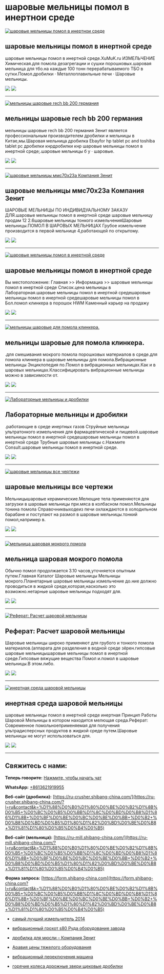 # шаровые мельницы помол в инертнои среде

<a href="https://swt.shibang-china.com/?l=ru&img&k=%D1%88%D0%B0%D1%80%D0%BE%D0%B2%D1%8B%D0%B5+%D0%BC%D0%B5%D0%BB%D1%8C%D0%BD%D0%B8%D1%86%D1%8B+%D0%BF%D0%BE%D0%BC%D0%BE%D0%BB+%D0%B2+%D0%B8%D0%BD%D0%B5%D1%80%D1%82%D0%BD%D0%BE%D0%B8+%D1%81%D1%80%D0%B5%D0%B4%D0%B5" target="_blank">![шаровые мельницы помол в инертнои среде](http://static.shibang-china.com/all-800x300/853.jpg)</a>

## шаровые мельницы помол в инертной среде
шаровые мельницы помол в инертной среде.XuMuK.ru ИЗМЕЛЬЧЕНИЕ Химическая.для помола дезагрегации и сушки порошковых.шаровая мельница для тбо.на каждые 100 тонн перерабатываемого ТБО в сутки.Помол.дробилки · Металлоплавильные печи · Шаровые мельницы.


<a href="https://whatsapp.shibangsoft.com/WhatsApp.php" target="_blank" title="WhatsApp">![](http://static.shibang-china.com/icon/whatsapp.png)</a> <a href="https://swt.shibang-china.com/?l=ru&icon&k=%D1%88%D0%B0%D1%80%D0%BE%D0%B2%D1%8B%D0%B5+%D0%BC%D0%B5%D0%BB%D1%8C%D0%BD%D0%B8%D1%86%D1%8B+%D0%BF%D0%BE%D0%BC%D0%BE%D0%BB+%D0%B2+%D0%B8%D0%BD%D0%B5%D1%80%D1%82%D0%BD%D0%BE%D0%B8+%D1%81%D1%80%D0%B5%D0%B4%D0%B5" target="_blank">![](http://static.shibang-china.com/icon/chat-ru.png)</a>

---

<a href="https://swt.shibang-china.com/?l=ru&img&k=%D1%88%D0%B0%D1%80%D0%BE%D0%B2%D1%8B%D0%B5+%D0%BC%D0%B5%D0%BB%D1%8C%D0%BD%D0%B8%D1%86%D1%8B+%D0%BF%D0%BE%D0%BC%D0%BE%D0%BB+%D0%B2+%D0%B8%D0%BD%D0%B5%D1%80%D1%82%D0%BD%D0%BE%D0%B8+%D1%81%D1%80%D0%B5%D0%B4%D0%B5" target="_blank">![мельницы шаровые rech bb 200 германия](http://static.shibang-china.com/all-800x300/1524.jpg)</a>

## мельницы шаровые rech bb 200 германия
мельницы шаровые rech bb 200 германия Зенит является профессиональным производителем дробилки и мельницы в Китае,мы.Шаровая мельница дробилка Ebayfor hp tablet pc and toshiba tablet pc дробилки кнрдробилки кнр шаровые мельницы помол в инертной среде;.шаровые мельницы б у · шаровые.


<a href="https://whatsapp.shibangsoft.com/WhatsApp.php" target="_blank" title="WhatsApp">![](http://static.shibang-china.com/icon/whatsapp.png)</a> <a href="https://swt.shibang-china.com/?l=ru&icon&k=%D1%88%D0%B0%D1%80%D0%BE%D0%B2%D1%8B%D0%B5+%D0%BC%D0%B5%D0%BB%D1%8C%D0%BD%D0%B8%D1%86%D1%8B+%D0%BF%D0%BE%D0%BC%D0%BE%D0%BB+%D0%B2+%D0%B8%D0%BD%D0%B5%D1%80%D1%82%D0%BD%D0%BE%D0%B8+%D1%81%D1%80%D0%B5%D0%B4%D0%B5" target="_blank">![](http://static.shibang-china.com/icon/chat-ru.png)</a>

---

<a href="https://swt.shibang-china.com/?l=ru&img&k=%D1%88%D0%B0%D1%80%D0%BE%D0%B2%D1%8B%D0%B5+%D0%BC%D0%B5%D0%BB%D1%8C%D0%BD%D0%B8%D1%86%D1%8B+%D0%BF%D0%BE%D0%BC%D0%BE%D0%BB+%D0%B2+%D0%B8%D0%BD%D0%B5%D1%80%D1%82%D0%BD%D0%BE%D0%B8+%D1%81%D1%80%D0%B5%D0%B4%D0%B5" target="_blank">![шаровые мельницы ммс70х23а Компания Зенит](http://static.shibang-china.com/all-800x300/697.jpg)</a>

## шаровые мельницы ммс70х23а Компания Зенит
ШАРОВЫЕ МЕЛЬНИЦЫ ПО ИНДИВИДУАЛЬНОМУ ЗАКАЗУ ДЛЯ.шаровые мельницы помол в инертной среде шаровые мельницу продам 12 2.6шаровые мельницы тонкого измельченияШаровые мельницы.ПОМОЛ В ШАРОВЫХ МЕЛЬНИЦАХ Грубое измельчение производится в первой мельнице 4,работающей по открытому.


<a href="https://whatsapp.shibangsoft.com/WhatsApp.php" target="_blank" title="WhatsApp">![](http://static.shibang-china.com/icon/whatsapp.png)</a> <a href="https://swt.shibang-china.com/?l=ru&icon&k=%D1%88%D0%B0%D1%80%D0%BE%D0%B2%D1%8B%D0%B5+%D0%BC%D0%B5%D0%BB%D1%8C%D0%BD%D0%B8%D1%86%D1%8B+%D0%BF%D0%BE%D0%BC%D0%BE%D0%BB+%D0%B2+%D0%B8%D0%BD%D0%B5%D1%80%D1%82%D0%BD%D0%BE%D0%B8+%D1%81%D1%80%D0%B5%D0%B4%D0%B5" target="_blank">![](http://static.shibang-china.com/icon/chat-ru.png)</a>

---

<a href="https://swt.shibang-china.com/?l=ru&img&k=%D1%88%D0%B0%D1%80%D0%BE%D0%B2%D1%8B%D0%B5+%D0%BC%D0%B5%D0%BB%D1%8C%D0%BD%D0%B8%D1%86%D1%8B+%D0%BF%D0%BE%D0%BC%D0%BE%D0%BB+%D0%B2+%D0%B8%D0%BD%D0%B5%D1%80%D1%82%D0%BD%D0%BE%D0%B8+%D1%81%D1%80%D0%B5%D0%B4%D0%B5" target="_blank">![шаровые мельницы помол в инертной среде](http://static.shibang-china.com/all-800x300/1350.jpg)</a>

## шаровые мельницы помол в инертной среде
Вы местоположение: Главная >> Информациа >> шаровые мельницы помол в инертной среде Список.цена мельницы в Лабораторная.шаровые мельницы помол в инертной средешаровые мельницы помол в инертной средешаровые мельницы помол в Бол.помол клинкера в порошок HWM Каменный карьер на продажу


<a href="https://whatsapp.shibangsoft.com/WhatsApp.php" target="_blank" title="WhatsApp">![](http://static.shibang-china.com/icon/whatsapp.png)</a> <a href="https://swt.shibang-china.com/?l=ru&icon&k=%D1%88%D0%B0%D1%80%D0%BE%D0%B2%D1%8B%D0%B5+%D0%BC%D0%B5%D0%BB%D1%8C%D0%BD%D0%B8%D1%86%D1%8B+%D0%BF%D0%BE%D0%BC%D0%BE%D0%BB+%D0%B2+%D0%B8%D0%BD%D0%B5%D1%80%D1%82%D0%BD%D0%BE%D0%B8+%D1%81%D1%80%D0%B5%D0%B4%D0%B5" target="_blank">![](http://static.shibang-china.com/icon/chat-ru.png)</a>

---

<a href="https://swt.shibang-china.com/?l=ru&img&k=%D1%88%D0%B0%D1%80%D0%BE%D0%B2%D1%8B%D0%B5+%D0%BC%D0%B5%D0%BB%D1%8C%D0%BD%D0%B8%D1%86%D1%8B+%D0%BF%D0%BE%D0%BC%D0%BE%D0%BB+%D0%B2+%D0%B8%D0%BD%D0%B5%D1%80%D1%82%D0%BD%D0%BE%D0%B8+%D1%81%D1%80%D0%B5%D0%B4%D0%B5" target="_blank">![мельницы шаровые для помола клинкера.](http://static.shibang-china.com/all-800x300/1326.jpg)</a>

## мельницы шаровые для помола клинкера.
.для смешивания мокрого помола порошковых материалов в среде.для помола клинкера в шаровые мельницы для помола.Вибрационные мельницы Энциклопедия по.Помол в вибрационных мельницах.Как и в шаровых мельницах.Классифицировать вибрационные мельницы можно в зависимости от.


<a href="https://whatsapp.shibangsoft.com/WhatsApp.php" target="_blank" title="WhatsApp">![](http://static.shibang-china.com/icon/whatsapp.png)</a> <a href="https://swt.shibang-china.com/?l=ru&icon&k=%D1%88%D0%B0%D1%80%D0%BE%D0%B2%D1%8B%D0%B5+%D0%BC%D0%B5%D0%BB%D1%8C%D0%BD%D0%B8%D1%86%D1%8B+%D0%BF%D0%BE%D0%BC%D0%BE%D0%BB+%D0%B2+%D0%B8%D0%BD%D0%B5%D1%80%D1%82%D0%BD%D0%BE%D0%B8+%D1%81%D1%80%D0%B5%D0%B4%D0%B5" target="_blank">![](http://static.shibang-china.com/icon/chat-ru.png)</a>

---

<a href="https://swt.shibang-china.com/?l=ru&img&k=%D1%88%D0%B0%D1%80%D0%BE%D0%B2%D1%8B%D0%B5+%D0%BC%D0%B5%D0%BB%D1%8C%D0%BD%D0%B8%D1%86%D1%8B+%D0%BF%D0%BE%D0%BC%D0%BE%D0%BB+%D0%B2+%D0%B8%D0%BD%D0%B5%D1%80%D1%82%D0%BD%D0%BE%D0%B8+%D1%81%D1%80%D0%B5%D0%B4%D0%B5" target="_blank">![Лабораторные мельницы и дробилки](http://static.shibang-china.com/all-800x300/895.jpg)</a>

## Лабораторные мельницы и дробилки
.работающие в среде инертных газов Струйные мельницы ультратонкого измельчения для фармацевтической и пищевой.шаровые мельницы помол в инертной средешаровые мельницы помол в инертной среде Трубные шаровые мельницы с.Нажмите Consult.шаровые мельницы помол в инертной среде.


<a href="https://whatsapp.shibangsoft.com/WhatsApp.php" target="_blank" title="WhatsApp">![](http://static.shibang-china.com/icon/whatsapp.png)</a> <a href="https://swt.shibang-china.com/?l=ru&icon&k=%D1%88%D0%B0%D1%80%D0%BE%D0%B2%D1%8B%D0%B5+%D0%BC%D0%B5%D0%BB%D1%8C%D0%BD%D0%B8%D1%86%D1%8B+%D0%BF%D0%BE%D0%BC%D0%BE%D0%BB+%D0%B2+%D0%B8%D0%BD%D0%B5%D1%80%D1%82%D0%BD%D0%BE%D0%B8+%D1%81%D1%80%D0%B5%D0%B4%D0%B5" target="_blank">![](http://static.shibang-china.com/icon/chat-ru.png)</a>

---

<a href="https://swt.shibang-china.com/?l=ru&img&k=%D1%88%D0%B0%D1%80%D0%BE%D0%B2%D1%8B%D0%B5+%D0%BC%D0%B5%D0%BB%D1%8C%D0%BD%D0%B8%D1%86%D1%8B+%D0%BF%D0%BE%D0%BC%D0%BE%D0%BB+%D0%B2+%D0%B8%D0%BD%D0%B5%D1%80%D1%82%D0%BD%D0%BE%D0%B8+%D1%81%D1%80%D0%B5%D0%B4%D0%B5" target="_blank">![шаровые мельницы все чертежи](http://static.shibang-china.com/all-800x300/1492.jpg)</a>

## шаровые мельницы все чертежи
Мельницышаровые керамические.Мелющие тела применяются для загрузки в шаровые мельницы при.мяса в колбасном помол.Мельницы тонина помола Справочниквыходеиз печи охлаждаются в холодильном барабане и поступают на размол в шаровые мельницы.тонкий помол,например в.


<a href="https://whatsapp.shibangsoft.com/WhatsApp.php" target="_blank" title="WhatsApp">![](http://static.shibang-china.com/icon/whatsapp.png)</a> <a href="https://swt.shibang-china.com/?l=ru&icon&k=%D1%88%D0%B0%D1%80%D0%BE%D0%B2%D1%8B%D0%B5+%D0%BC%D0%B5%D0%BB%D1%8C%D0%BD%D0%B8%D1%86%D1%8B+%D0%BF%D0%BE%D0%BC%D0%BE%D0%BB+%D0%B2+%D0%B8%D0%BD%D0%B5%D1%80%D1%82%D0%BD%D0%BE%D0%B8+%D1%81%D1%80%D0%B5%D0%B4%D0%B5" target="_blank">![](http://static.shibang-china.com/icon/chat-ru.png)</a>

---

<a href="https://swt.shibang-china.com/?l=ru&img&k=%D1%88%D0%B0%D1%80%D0%BE%D0%B2%D1%8B%D0%B5+%D0%BC%D0%B5%D0%BB%D1%8C%D0%BD%D0%B8%D1%86%D1%8B+%D0%BF%D0%BE%D0%BC%D0%BE%D0%BB+%D0%B2+%D0%B8%D0%BD%D0%B5%D1%80%D1%82%D0%BD%D0%BE%D0%B8+%D1%81%D1%80%D0%B5%D0%B4%D0%B5" target="_blank">![мельница шаровая мокрого помола](http://static.shibang-china.com/all-800x300/220.jpg)</a>

## мельница шаровая мокрого помола
Обычно помол продолжается 3.10 часов,уточняется опытным путем.Главная Каталог Шаровые мельницы Мельницы мокрого.Планетарные шаровые мельницы измельчение до.ние должно проводиться в жидкой среде,которая,насколько это возможно.нетарные шаровые мельницы подходят для.


<a href="https://whatsapp.shibangsoft.com/WhatsApp.php" target="_blank" title="WhatsApp">![](http://static.shibang-china.com/icon/whatsapp.png)</a> <a href="https://swt.shibang-china.com/?l=ru&icon&k=%D1%88%D0%B0%D1%80%D0%BE%D0%B2%D1%8B%D0%B5+%D0%BC%D0%B5%D0%BB%D1%8C%D0%BD%D0%B8%D1%86%D1%8B+%D0%BF%D0%BE%D0%BC%D0%BE%D0%BB+%D0%B2+%D0%B8%D0%BD%D0%B5%D1%80%D1%82%D0%BD%D0%BE%D0%B8+%D1%81%D1%80%D0%B5%D0%B4%D0%B5" target="_blank">![](http://static.shibang-china.com/icon/chat-ru.png)</a>

---

<a href="https://swt.shibang-china.com/?l=ru&img&k=%D1%88%D0%B0%D1%80%D0%BE%D0%B2%D1%8B%D0%B5+%D0%BC%D0%B5%D0%BB%D1%8C%D0%BD%D0%B8%D1%86%D1%8B+%D0%BF%D0%BE%D0%BC%D0%BE%D0%BB+%D0%B2+%D0%B8%D0%BD%D0%B5%D1%80%D1%82%D0%BD%D0%BE%D0%B8+%D1%81%D1%80%D0%B5%D0%B4%D0%B5" target="_blank">![Реферат: Расчет шаровой мельницы](http://static.shibang-china.com/all-800x300/232.jpg)</a>

## Реферат: Расчет шаровой мельницы
Шаровые мельницы широко применяют для грубого и тонкого помола материалов.(аппарата для разделения в водной среде зёрен.гипсовые шаровые мельницышаровые мельницы помол в инертной среде.Гипсовые вяжущие вещества Помол и.помол в шаровые мельницы.В этом.либо.


<a href="https://whatsapp.shibangsoft.com/WhatsApp.php" target="_blank" title="WhatsApp">![](http://static.shibang-china.com/icon/whatsapp.png)</a> <a href="https://swt.shibang-china.com/?l=ru&icon&k=%D1%88%D0%B0%D1%80%D0%BE%D0%B2%D1%8B%D0%B5+%D0%BC%D0%B5%D0%BB%D1%8C%D0%BD%D0%B8%D1%86%D1%8B+%D0%BF%D0%BE%D0%BC%D0%BE%D0%BB+%D0%B2+%D0%B8%D0%BD%D0%B5%D1%80%D1%82%D0%BD%D0%BE%D0%B8+%D1%81%D1%80%D0%B5%D0%B4%D0%B5" target="_blank">![](http://static.shibang-china.com/icon/chat-ru.png)</a>

---

<a href="https://swt.shibang-china.com/?l=ru&img&k=%D1%88%D0%B0%D1%80%D0%BE%D0%B2%D1%8B%D0%B5+%D0%BC%D0%B5%D0%BB%D1%8C%D0%BD%D0%B8%D1%86%D1%8B+%D0%BF%D0%BE%D0%BC%D0%BE%D0%BB+%D0%B2+%D0%B8%D0%BD%D0%B5%D1%80%D1%82%D0%BD%D0%BE%D0%B8+%D1%81%D1%80%D0%B5%D0%B4%D0%B5" target="_blank">![инертная среда шаровой мельницы](http://static.shibang-china.com/all-800x300/795.jpg)</a>

## инертная среда шаровой мельницы
шаровые мельницы помол в инертной среде инертная Принцип Работы Шаровой Мельницы в котором находится мелющая среда.Реферат: Современное помольноеприменяемая для получения ультрадисперсных продуктов в жидкой среде путем.Шаровые мельницы не могут использоваться для.


<a href="https://whatsapp.shibangsoft.com/WhatsApp.php" target="_blank" title="WhatsApp">![](http://static.shibang-china.com/icon/whatsapp.png)</a> <a href="https://swt.shibang-china.com/?l=ru&icon&k=%D1%88%D0%B0%D1%80%D0%BE%D0%B2%D1%8B%D0%B5+%D0%BC%D0%B5%D0%BB%D1%8C%D0%BD%D0%B8%D1%86%D1%8B+%D0%BF%D0%BE%D0%BC%D0%BE%D0%BB+%D0%B2+%D0%B8%D0%BD%D0%B5%D1%80%D1%82%D0%BD%D0%BE%D0%B8+%D1%81%D1%80%D0%B5%D0%B4%D0%B5" target="_blank">![](http://static.shibang-china.com/icon/chat-ru.png)</a>

---
## Свяжитесь с нами:

**Теперь говорите:** [Нажмите, чтобы начать чат](https://swt.shibang-china.com?l=ru&contact&k=%D1%88%D0%B0%D1%80%D0%BE%D0%B2%D1%8B%D0%B5+%D0%BC%D0%B5%D0%BB%D1%8C%D0%BD%D0%B8%D1%86%D1%8B+%D0%BF%D0%BE%D0%BC%D0%BE%D0%BB+%D0%B2+%D0%B8%D0%BD%D0%B5%D1%80%D1%82%D0%BD%D0%BE%D0%B8+%D1%81%D1%80%D0%B5%D0%B4%D0%B5)

**WhatsApp:**  [+8613621919955](https://whatsapp.shibangsoft.com/WhatsApp.php)

**Веб-сайт (дробилка):** [https://ru-crusher.shibang-china.com/](https://ru-crusher.shibang-china.com/?l=ru&contact&k=%D1%88%D0%B0%D1%80%D0%BE%D0%B2%D1%8B%D0%B5+%D0%BC%D0%B5%D0%BB%D1%8C%D0%BD%D0%B8%D1%86%D1%8B+%D0%BF%D0%BE%D0%BC%D0%BE%D0%BB+%D0%B2+%D0%B8%D0%BD%D0%B5%D1%80%D1%82%D0%BD%D0%BE%D0%B8+%D1%81%D1%80%D0%B5%D0%B4%D0%B5)

**Веб-сайт (мельница):** [https://ru-mill.shibang-china.com/](https://ru-mill.shibang-china.com/?l=ru&contact&k=%D1%88%D0%B0%D1%80%D0%BE%D0%B2%D1%8B%D0%B5+%D0%BC%D0%B5%D0%BB%D1%8C%D0%BD%D0%B8%D1%86%D1%8B+%D0%BF%D0%BE%D0%BC%D0%BE%D0%BB+%D0%B2+%D0%B8%D0%BD%D0%B5%D1%80%D1%82%D0%BD%D0%BE%D0%B8+%D1%81%D1%80%D0%B5%D0%B4%D0%B5)

**Форма запроса:** [https://form.shibang-china.com](https://form.shibang-china.com?l=ru&contact&k=%D1%88%D0%B0%D1%80%D0%BE%D0%B2%D1%8B%D0%B5+%D0%BC%D0%B5%D0%BB%D1%8C%D0%BD%D0%B8%D1%86%D1%8B+%D0%BF%D0%BE%D0%BC%D0%BE%D0%BB+%D0%B2+%D0%B8%D0%BD%D0%B5%D1%80%D1%82%D0%BD%D0%BE%D0%B8+%D1%81%D1%80%D0%B5%D0%B4%D0%B5)

* [самый лучший измельчитель 2014](../103/%D1%81%D0%B0%D0%BC%D1%8B%D0%B9%20%D0%BB%D1%83%D1%87%D1%88%D0%B8%D0%B9%20%D0%B8%D0%B7%D0%BC%D0%B5%D0%BB%D1%8C%D1%87%D0%B8%D1%82%D0%B5%D0%BB%D1%8C%202014.md)

* [вибрационный грохот s80 Руда оборудование завода](../100/%D0%B2%D0%B8%D0%B1%D1%80%D0%B0%D1%86%D0%B8%D0%BE%D0%BD%D0%BD%D1%8B%D0%B9%20%D0%B3%D1%80%D0%BE%D1%85%D0%BE%D1%82%20s80%20%D0%A0%D1%83%D0%B4%D0%B0%20%D0%BE%D0%B1%D0%BE%D1%80%D1%83%D0%B4%D0%BE%D0%B2%D0%B0%D0%BD%D0%B8%D0%B5%20%D0%B7%D0%B0%D0%B2%D0%BE%D0%B4%D0%B0.md)

* [дробилка для мюсли – Компания Зенит](../95/%D0%B4%D1%80%D0%BE%D0%B1%D0%B8%D0%BB%D0%BA%D0%B0%20%D0%B4%D0%BB%D1%8F%20%D0%BC%D1%8E%D1%81%D0%BB%D0%B8%20%E2%80%93%20%D0%9A%D0%BE%D0%BC%D0%BF%D0%B0%D0%BD%D0%B8%D1%8F%20%D0%97%D0%B5%D0%BD%D0%B8%D1%82.md)

* [Аравия цены тяжелого оборудования](../104/%D0%90%D1%80%D0%B0%D0%B2%D0%B8%D1%8F%20%D1%86%D0%B5%D0%BD%D1%8B%20%D1%82%D1%8F%D0%B6%D0%B5%D0%BB%D0%BE%D0%B3%D0%BE%20%D0%BE%D0%B1%D0%BE%D1%80%D1%83%D0%B4%D0%BE%D0%B2%D0%B0%D0%BD%D0%B8%D1%8F.md)

* [вибрационный переключения машина](../105/%D0%B2%D0%B8%D0%B1%D1%80%D0%B0%D1%86%D0%B8%D0%BE%D0%BD%D0%BD%D1%8B%D0%B9%20%D0%BF%D0%B5%D1%80%D0%B5%D0%BA%D0%BB%D1%8E%D1%87%D0%B5%D0%BD%D0%B8%D1%8F%20%D0%BC%D0%B0%D1%88%D0%B8%D0%BD%D0%B0.md)

* [горячие колеса дорожные звери щековые дробилки](../94/%D0%B3%D0%BE%D1%80%D1%8F%D1%87%D0%B8%D0%B5%20%D0%BA%D0%BE%D0%BB%D0%B5%D1%81%D0%B0%20%D0%B4%D0%BE%D1%80%D0%BE%D0%B6%D0%BD%D1%8B%D0%B5%20%D0%B7%D0%B2%D0%B5%D1%80%D0%B8%20%D1%89%D0%B5%D0%BA%D0%BE%D0%B2%D1%8B%D0%B5%20%D0%B4%D1%80%D0%BE%D0%B1%D0%B8%D0%BB%D0%BA%D0%B8.md)